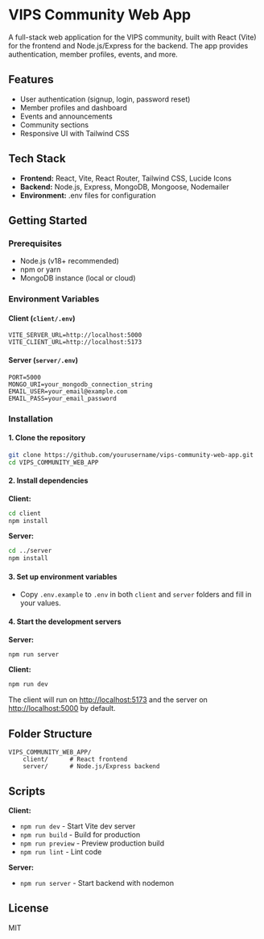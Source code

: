 
# VIPS Community Web App

A full-stack web application for the VIPS community, built with React (Vite) for the frontend and Node.js/Express for the backend. The app provides authentication, member profiles, events, and more.

## Features

- User authentication (signup, login, password reset)
- Member profiles and dashboard
- Events and announcements
- Community sections
- Responsive UI with Tailwind CSS

## Tech Stack

- **Frontend:** React, Vite, React Router, Tailwind CSS, Lucide Icons
- **Backend:** Node.js, Express, MongoDB, Mongoose, Nodemailer
- **Environment:** .env files for configuration

## Getting Started

### Prerequisites

- Node.js (v18+ recommended)
- npm or yarn
- MongoDB instance (local or cloud)

### Environment Variables

#### Client (`client/.env`)
```
VITE_SERVER_URL=http://localhost:5000
VITE_CLIENT_URL=http://localhost:5173
```

#### Server (`server/.env`)
```
PORT=5000
MONGO_URI=your_mongodb_connection_string
EMAIL_USER=your_email@example.com
EMAIL_PASS=your_email_password
```

### Installation

#### 1. Clone the repository
```sh
git clone https://github.com/yourusername/vips-community-web-app.git
cd VIPS_COMMUNITY_WEB_APP
```

#### 2. Install dependencies

**Client:**
```sh
cd client
npm install
```

**Server:**
```sh
cd ../server
npm install
```

#### 3. Set up environment variables

- Copy `.env.example` to `.env` in both `client` and `server` folders and fill in your values.

#### 4. Start the development servers

**Server:**
```sh
npm run server
```

**Client:**
```sh
npm run dev
```

The client will run on [http://localhost:5173](http://localhost:5173) and the server on [http://localhost:5000](http://localhost:5000) by default.

## Folder Structure

```
VIPS_COMMUNITY_WEB_APP/
	client/      # React frontend
	server/      # Node.js/Express backend
```

## Scripts

**Client:**
- `npm run dev` - Start Vite dev server
- `npm run build` - Build for production
- `npm run preview` - Preview production build
- `npm run lint` - Lint code

**Server:**
- `npm run server` - Start backend with nodemon

## License

MIT
